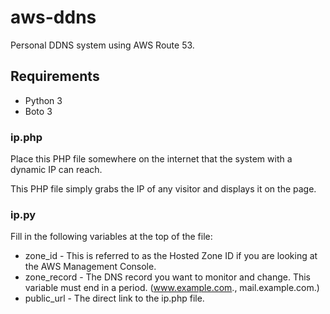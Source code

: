 # aws-ddns
Personal DDNS system using AWS Route 53.  

## Requirements
- Python 3
- Boto 3

### ip.php
Place this PHP file somewhere on the internet that the system with a dynamic IP can reach.

This PHP file simply grabs the IP of any visitor and displays it on the page.  

### ip.py
Fill in the following variables at the top of the file:
- zone_id - This is referred to as the Hosted Zone ID if you are looking at the AWS Management Console.
- zone_record - The DNS record you want to monitor and change. This variable must end in a period.  (www.example.com., mail.example.com.)
- public_url - The direct link to the ip.php file.






